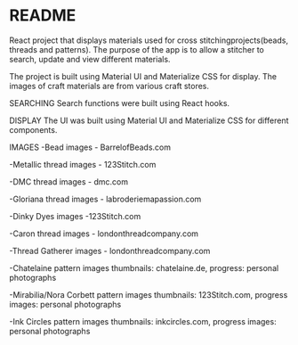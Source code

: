 # README
React project that displays materials used for cross stitchingprojects(beads, threads and patterns). 
The purpose of the app is to allow a stitcher to search, update and view different materials. 

The project is built using Material UI and Materialize CSS for display. The images of craft materials are from various craft stores.


SEARCHING
Search functions were built using React hooks.  

DISPLAY
The UI was built using Material UI and Materialize CSS for different components.

IMAGES
-Bead images - BarrelofBeads.com

-Metallic thread images - 123Stitch.com

-DMC thread images - dmc.com

-Gloriana thread images - labroderiemapassion.com

-Dinky Dyes images -123Stitch.com

-Caron thread images - londonthreadcompany.com

-Thread Gatherer images - londonthreadcompany.com

-Chatelaine pattern images
thumbnails: chatelaine.de, 
progress: personal photographs

-Mirabilia/Nora Corbett pattern images
thumbnails: 123Stitch.com,
progress images: personal photographs

-Ink Circles pattern images
thumbnails: inkcircles.com,
progress images: personal photographs

